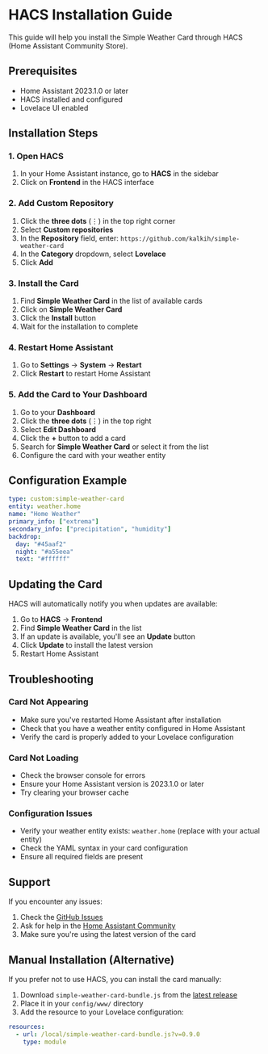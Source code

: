 # HACS Installation Guide

This guide will help you install the Simple Weather Card through HACS (Home Assistant Community Store).

## Prerequisites

- Home Assistant 2023.1.0 or later
- HACS installed and configured
- Lovelace UI enabled

## Installation Steps

### 1. Open HACS

1. In your Home Assistant instance, go to **HACS** in the sidebar
2. Click on **Frontend** in the HACS interface

### 2. Add Custom Repository

1. Click the **three dots** (⋮) in the top right corner
2. Select **Custom repositories**
3. In the **Repository** field, enter: `https://github.com/kalkih/simple-weather-card`
4. In the **Category** dropdown, select **Lovelace**
5. Click **Add**

### 3. Install the Card

1. Find **Simple Weather Card** in the list of available cards
2. Click on **Simple Weather Card**
3. Click the **Install** button
4. Wait for the installation to complete

### 4. Restart Home Assistant

1. Go to **Settings** → **System** → **Restart**
2. Click **Restart** to restart Home Assistant

### 5. Add the Card to Your Dashboard

1. Go to your **Dashboard**
2. Click the **three dots** (⋮) in the top right
3. Select **Edit Dashboard**
4. Click the **+** button to add a card
5. Search for **Simple Weather Card** or select it from the list
6. Configure the card with your weather entity

## Configuration Example

```yaml
type: custom:simple-weather-card
entity: weather.home
name: "Home Weather"
primary_info: ["extrema"]
secondary_info: ["precipitation", "humidity"]
backdrop:
  day: "#45aaf2"
  night: "#a55eea"
  text: "#ffffff"
```

## Updating the Card

HACS will automatically notify you when updates are available:

1. Go to **HACS** → **Frontend**
2. Find **Simple Weather Card** in the list
3. If an update is available, you'll see an **Update** button
4. Click **Update** to install the latest version
5. Restart Home Assistant

## Troubleshooting

### Card Not Appearing

- Make sure you've restarted Home Assistant after installation
- Check that you have a weather entity configured in Home Assistant
- Verify the card is properly added to your Lovelace configuration

### Card Not Loading

- Check the browser console for errors
- Ensure your Home Assistant version is 2023.1.0 or later
- Try clearing your browser cache

### Configuration Issues

- Verify your weather entity exists: `weather.home` (replace with your actual entity)
- Check the YAML syntax in your card configuration
- Ensure all required fields are present

## Support

If you encounter any issues:

1. Check the [GitHub Issues](https://github.com/kalkih/simple-weather-card/issues)
2. Ask for help in the [Home Assistant Community](https://community.home-assistant.io/)
3. Make sure you're using the latest version of the card

## Manual Installation (Alternative)

If you prefer not to use HACS, you can install the card manually:

1. Download `simple-weather-card-bundle.js` from the [latest release](https://github.com/kalkih/simple-weather-card/releases/latest)
2. Place it in your `config/www/` directory
3. Add the resource to your Lovelace configuration:

```yaml
resources:
  - url: /local/simple-weather-card-bundle.js?v=0.9.0
    type: module
```
